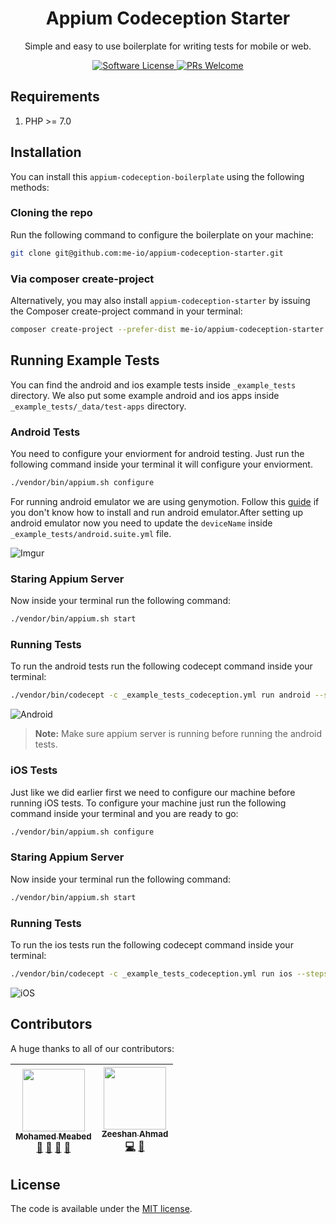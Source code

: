 <p align="center">
  <h1 align="center">Appium Codeception Starter</h1>
  <p align="center">Simple and easy to use boilerplate for writing tests for mobile or web.</p>
  <p align="center">
    <a href="LICENSE.md">
    <img src="https://img.shields.io/badge/license-MIT-brightgreen.svg?style=flat-square" alt="Software License">
    <img src="https://img.shields.io/badge/PRs-welcome-brightgreen.svg?style=flat-square" alt="PRs Welcome">
    </a>
  </p>
</p>

## Requirements

1. PHP >= 7.0

## Installation

You can install this `appium-codeception-boilerplate` using the following methods:

### Cloning the repo

Run the following command to configure the boilerplate on your machine:

```bash
git clone git@github.com:me-io/appium-codeception-starter.git
```

### Via composer create-project

Alternatively, you may also install `appium-codeception-starter` by issuing the Composer create-project command in your 
terminal:

```bash
composer create-project --prefer-dist me-io/appium-codeception-starter
```

## Running Example Tests

You can find the android and ios example tests inside `_example_tests` directory. We also put some example android
and ios apps inside `_example_tests/_data/test-apps` directory.

### Android Tests

You need to configure your enviorment for android testing. Just run the following command inside your terminal 
it will configure your enviorment.

```bash
./vendor/bin/appium.sh configure
```

For running android emulator we are using genymotion. Follow this [guide](https://shankargarg.wordpress.com/2016/02/25/setup-genymotion-android-emulators-on-mac-os/) 
if you don't know how to install and run android emulator.After setting up android emulator now you need to 
update the `deviceName` inside `_example_tests/android.suite.yml` file.

![Imgur](https://i.imgur.com/znQkuLq.png)

### Staring Appium Server

Now inside your terminal run the following command:

```bash
./vendor/bin/appium.sh start
```

### Running Tests

To run the android tests run the following codecept command inside your terminal:

```bash
./vendor/bin/codecept -c _example_tests_codeception.yml run android --steps
```

![Android](https://i.imgur.com/PdqDRFa.gif)

> **Note:** Make sure appium server is running before running the android tests.

### iOS Tests

Just like we did earlier first we need to configure our machine before running iOS tests. To configure your 
machine just run the following command inside your terminal and you are ready to go:

```bash
./vendor/bin/appium.sh configure
```

### Staring Appium Server

Now inside your terminal run the following command:

```bash
./vendor/bin/appium.sh start
```

### Running Tests

To run the ios tests run the following codecept command inside your terminal:

```bash
./vendor/bin/codecept -c _example_tests_codeception.yml run ios --steps
```

![iOS](https://i.imgur.com/Au45fXv.gif)

## Contributors

A huge thanks to all of our contributors:

| [<img src="https://avatars0.githubusercontent.com/u/45731?v=3" width="100px;"/><br /><sub><b>Mohamed Meabed</b></sub>](https://github.com/Meabed)<br />[💬](#question-meabed "Answering Questions") [📖](#documentation-meabed "Documentation") [👀](#review-meabed "Reviewed Pull Requests") [📢](#talk-meabed "Talks") | [<img src="https://avatars2.githubusercontent.com/u/16267321?" width="100px;"/><br /><sub><b>Zeeshan Ahmad</b></sub>](https://github.com/zeeshanu)<br />[💻](#code-zeeshan "Code") [📖](#documentation-zeeshan "Documentation") |
|:---: | :---: |
## License

The code is available under the [MIT license](LICENSE.md).